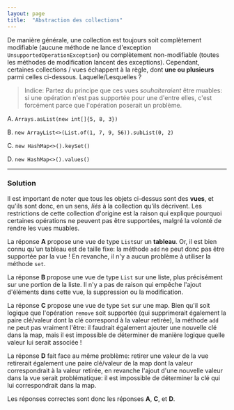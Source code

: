 ```yaml
---
layout: page
title:  "Abstraction des collections"
---
```


De manière générale, une collection est toujours soit complètement modifiable (aucune méthode ne lance d'exception `UnsupportedOperationException`) ou complètement non-modifiable (toutes les méthodes de modification lancent des exceptions).
Cependant, certaines collections / vues échappent à la règle, dont **une ou plusieurs** parmi celles ci-dessous. Laquelle/Lesquelles ?

> Indice: Partez du principe que ces vues *souhaiteraient* être muables: si une opération n'est pas supportée pour une d'entre elles, c'est forcément parce que l'opération poserait un problème.
 
A. `Arrays.asList(new int[]{5, 8, 3})`

B. `new ArrayList<>(List.of(1, 7, 9, 56)).subList(0, 2)` 

C. `new HashMap<>().keySet()`

D. `new HashMap<>().values()`

***

### Solution

Il est important de noter que tous les objets ci-dessus sont des **vues**, et qu'ils sont donc, en un sens, *liés* à la collection qu'ils décrivent. Les restrictions de cette collection d'origine est la raison qui explique pourquoi certaines opérations ne peuvent pas être supportées, malgré la volonté de rendre les vues muables.

La réponse **A** propose une vue de type `List`sur un **tableau**. Or, il est bien connu qu'un tableau est de taille fixe: la méthode `add` ne peut donc pas être supportée par la vue ! En revanche, il n'y a aucun problème à utiliser la méthode `set`.

La réponse **B** propose une vue de type `List` sur une liste, plus précisément sur une portion de la liste. Il n'y a pas de raison qui empêche l'ajout d'éléments dans cette vue, la suppression ou la modification.

La réponse **C** propose une vue de type `Set` sur une map. Bien qu'il soit logique que l'opération `remove` soit supportée (qui supprimerait également la paire clé/valeur dont la clé correspond à la valeur retirée), la méthode `add` ne peut pas vraiment l'être: il faudrait également ajouter une nouvelle clé dans la map, mais il est impossible de déterminer de manière logique quelle valeur lui serait associée !

La réponse **D** fait face au même problème: retirer une valeur de la vue retirerait également une paire clé/valeur de la map dont la valeur correspondrait à la valeur retirée, en revanche l'ajout d'une nouvelle valeur dans la vue serait problématique: il est impossible de déterminer la clé qui lui correspondrait dans la map.

Les réponses correctes sont donc les réponses **A**, **C**, et **D**.
